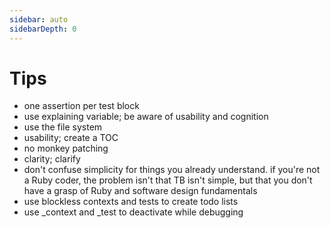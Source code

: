```yaml
---
sidebar: auto
sidebarDepth: 0
---
```


# Tips

- one assertion per test block
- use explaining variable; be aware of usability and cognition
- use the file system
- usability; create a TOC
- no monkey patching
- clarity; clarify
- don't confuse simplicity for things you already understand. if you're not a Ruby coder, the problem isn't that TB isn't simple, but that you don't have a grasp of Ruby and software design fundamentals
- use blockless contexts and tests to create todo lists
- use _context and _test to deactivate while debugging
